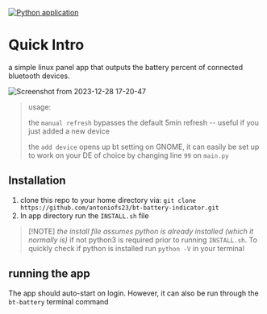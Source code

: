 [![Python application](https://github.com/antoniofs23/bt-battery-indicator/actions/workflows/python-app.yml/badge.svg)](https://github.com/antoniofs23/bt-battery-indicator/actions/workflows/python-app.yml)

# Quick Intro
a simple linux panel app that outputs the battery percent of connected bluetooth devices. 

![Screenshot from 2023-12-28 17-20-47](https://github.com/antoniofs23/bt-battery-indicator/assets/39067846/81287b34-f49e-47ef-8335-b8e957e554fb)

> usage:
> 
> the `manual refresh` bypasses the default 5min refresh -- useful if you just added a new device
> 
> the `add device` opens up bt setting on GNOME, it can easily be set up to work on your DE of choice by changing line `99` on `main.py`


## Installation

1. clone this repo to your home directory via:
    `git clone https://github.com/antoniofs23/bt-battery-indicator.git`
2. In app directory run the `INSTALL.sh` file
>
>[!NOTE]
>*the install file assumes python is already installed (which it normally is)* if not python3 is required prior to running `INSTALL.sh`. To quickly check if python is installed run `python -V` in your terminal

## running the app
The app should auto-start on login.
However, it can also be run through the `bt-battery` terminal command

